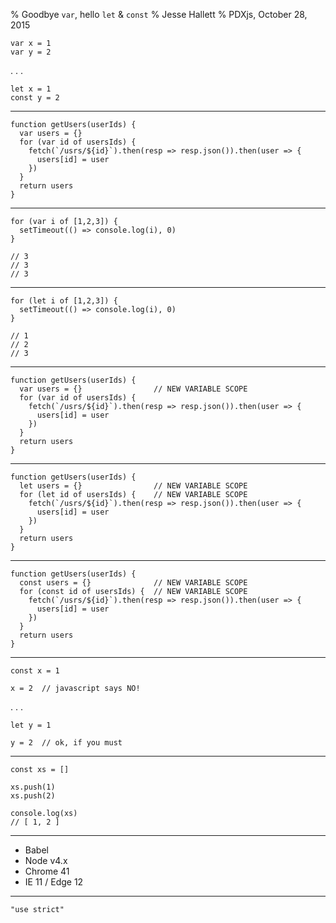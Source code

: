 % Goodbye `var`, hello `let` & `const`
% Jesse Hallett
% PDXjs, October 28, 2015

~~~~ {.javascript}
var x = 1
var y = 2
~~~~~~~~~~~~~~~~~~~~~~

. . .

~~~~ {.javascript}
let x = 1
const y = 2
~~~~~~~~~~~~~~~~~~~~~~

---

~~~~ {.javascript}
function getUsers(userIds) {
  var users = {}
  for (var id of usersIds) {
    fetch(`/usrs/${id}`).then(resp => resp.json()).then(user => {
      users[id] = user
    })
  }
  return users
}
~~~~~~~~~~~~~~~~~~~~~~

---

~~~~ {.javascript}
for (var i of [1,2,3]) {
  setTimeout(() => console.log(i), 0)
}

// 3
// 3
// 3
~~~~~~~~~~~~~~~~~~~~~~

---

~~~~ {.javascript}
for (let i of [1,2,3]) {
  setTimeout(() => console.log(i), 0)
}

// 1
// 2
// 3
~~~~~~~~~~~~~~~~~~~~~~

---

~~~~ {.javascript}
function getUsers(userIds) {
  var users = {}                // NEW VARIABLE SCOPE
  for (var id of usersIds) {
    fetch(`/usrs/${id}`).then(resp => resp.json()).then(user => {
      users[id] = user
    })
  }
  return users
}
~~~~~~~~~~~~~~~~~~~~~~

---

~~~~ {.javascript}
function getUsers(userIds) {
  let users = {}                // NEW VARIABLE SCOPE
  for (let id of usersIds) {    // NEW VARIABLE SCOPE
    fetch(`/usrs/${id}`).then(resp => resp.json()).then(user => {
      users[id] = user
    })
  }
  return users
}
~~~~~~~~~~~~~~~~~~~~~~

---

~~~~ {.javascript}
function getUsers(userIds) {
  const users = {}              // NEW VARIABLE SCOPE
  for (const id of usersIds) {  // NEW VARIABLE SCOPE
    fetch(`/usrs/${id}`).then(resp => resp.json()).then(user => {
      users[id] = user
    })
  }
  return users
}
~~~~~~~~~~~~~~~~~~~~~~

---

~~~~ {.javascript}
const x = 1

x = 2  // javascript says NO!
~~~~~~~~~~~~~~~~~~~~~~

. . .

~~~~ {.javascript}
let y = 1

y = 2  // ok, if you must
~~~~~~~~~~~~~~~~~~~~~~

---

~~~~ {.javascript}
const xs = []

xs.push(1)
xs.push(2)

console.log(xs)
// [ 1, 2 ]
~~~~~~~~~~~~~~~~~~~~~~

---

- Babel
- Node v4.x
- Chrome 41
- IE 11 / Edge 12

---

~~~~ {.javascript}
"use strict"
~~~~~~~~~~~~~~~~~~~~~~
